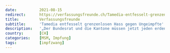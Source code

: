 ```yaml
---
date:          2021-08-15
redirect:      https://verfassungsfreunde.ch/Tamedia-entfesselt-grenzenlosen-Hass-gegen-Ungeimpfte-4706
title:         Verfassungsfreunde
subtitle:      'Tamedia entfesselt grenzenlosen Hass gegen Ungeimpfte'
description:   '„Der Bundesrat und die Kantone müssen jetzt jeden erdenklichen Druck auf Impfverweigerer machen.“ Das schreibt Denis von Burg, Politchef bei (...)'
country:       [CH]
categories:    [MSM, Impfung]
tags:          [impfzwang]
---
```


